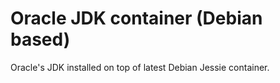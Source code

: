 # Oracle JDK container (Debian based)

Oracle's JDK installed on top of latest Debian Jessie container.
